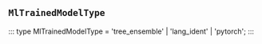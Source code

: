 ## `MlTrainedModelType`
:::
type MlTrainedModelType = 'tree_ensemble' | 'lang_ident' | 'pytorch';
:::
